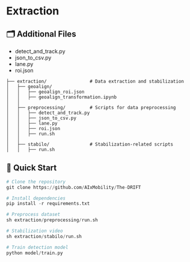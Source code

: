
# Extraction

## 🗂️ Additional Files
-  detect_and_track.py
- json_to_csv.py             
- lane.py
- roi.json
```DroneTrack/
├── extraction/                # Data extraction and stabilization
│   ├── geoalign/
│   │   ├── geoalign_roi.json
│   │   ├── geoalign_transformation.ipynb
│   │
│   ├── preprocessing/         # Scripts for data preprocessing
│   │   ├── detect_and_track.py
│   │   ├── json_to_csv.py             
│   │   ├── lane.py
│   │   ├── roi.json
│   │   ├── run.sh
│   │
│   ├── stabilo/               # Stabilization-related scripts
│   │   ├── run.sh
```

## 🚀 Quick Start 
```python
# Clone the repository
git clone https://github.com/AIxMobility/The-DRIFT

# Install dependencies
pip install -r requirements.txt

# Preprocess dataset
sh extraction/preprocessing/run.sh

# Stabilization video
sh extraction/stabilo/run.sh

# Train detection model
python model/train.py
```
